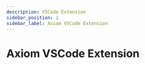 ```yaml
---
description: VSCode Extension
sidebar_position: 1
sidebar_label: Axiom VSCode Extension
---
```


# Axiom VSCode Extension
